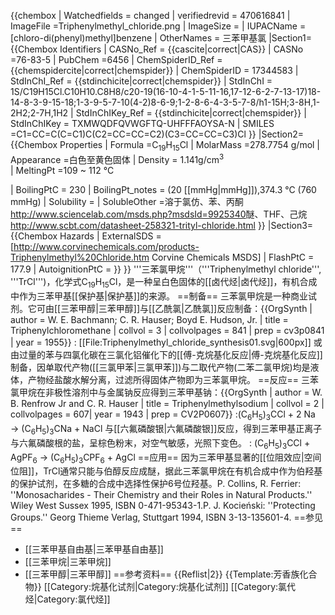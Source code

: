 {{chembox
| Watchedfields = changed
| verifiedrevid = 470616841
| ImageFile =Triphenylmethyl_chloride.png
| ImageSize =
| IUPACName =[chloro-di(phenyl)methyl]benzene
| OtherNames = 三苯甲基氯
|Section1={{Chembox Identifiers
| CASNo_Ref = {{cascite|correct|CAS}}
| CASNo =76-83-5
| PubChem =6456
| ChemSpiderID_Ref = {{chemspidercite|correct|chemspider}}
| ChemSpiderID = 17344583
| StdInChI_Ref = {{stdinchicite|correct|chemspider}}
| StdInChI = 1S/C19H15Cl.C10H10.C8H8/c20-19(16-10-4-1-5-11-16,17-12-6-2-7-13-17)18-14-8-3-9-15-18;1-3-9-5-7-10(4-2)8-6-9;1-2-8-6-4-3-5-7-8/h1-15H;3-8H,1-2H2;2-7H,1H2
| StdInChIKey_Ref = {{stdinchicite|correct|chemspider}}
| StdInChIKey = TXMWQDFQVWGFTQ-UHFFFAOYSA-N
| SMILES =C1=CC=C(C=C1)C(C2=CC=CC=C2)(C3=CC=CC=C3)Cl
  }}
|Section2={{Chembox Properties
| Formula =C<sub>19</sub>H<sub>15</sub>Cl
| MolarMass =278.7754 g/mol
| Appearance =白色至黄色固体
| Density = 1.141g/cm<sup>3</sup>  
| MeltingPt =109 ~ 112 °C

| BoilingPtC = 230
| BoilingPt_notes = (20 [[mmHg|mmHg]]),374.3 °C (760 mmHg)
| Solubility =
| SolubleOther =溶于氯仿、苯、丙酮<ref>http://www.sciencelab.com/msds.php?msdsId=9925340</ref>醚、THF、己烷<ref>http://www.scbt.com/datasheet-258321-trityl-chloride.html</ref>
  }}
|Section3={{Chembox Hazards
| ExternalSDS = [http://www.corvinechemicals.com/products-Triphenylmethyl%20Chloride.htm Corvine Chemicals MSDS]
| FlashPtC = 177.9
| AutoignitionPtC = 
 }}
}}
'''三苯氯甲烷'''（'''Triphenylmethyl chloride''', '''TrCl''')，化学式C<sub>19</sub>H<sub>15</sub>Cl，是一种呈白色固体的[[卤代烃|卤代烃]]，有机合成中作为三苯甲基[[保护基|保护基]]的来源。
==制备==
三苯氯甲烷是一种商业试剂。它可由[[三苯甲醇|三苯甲醇]]与[[乙酰氯|乙酰氯]]反应制备：<ref>{{OrgSynth | author = W. E. Bachmann; C. R. Hauser; Boyd E. Hudson, Jr. | title = Triphenylchloromethane | collvol = 3 | collvolpages = 841 | prep = cv3p0841 | year = 1955}}</ref>
: [[File:Triphenylmethyl_chloride_synthesis01.svg|600px]]
或由过量的苯与四氯化碳在三氯化铝催化下的[[傅-克烷基化反应|傅-克烷基化反应]]制备，因单取代产物([[三氯甲苯|三氯甲苯]])与二取代产物(二苯二氯甲烷)均是液体，产物经盐酸水解分离，过滤所得固体产物即为三苯氯甲烷。
==反应==
三苯氯甲烷在非极性溶剂中与金属钠反应得到三苯甲基钠：<ref>{{OrgSynth | author = W. B. Renfrow Jr and C. R. Hauser | title = Triphenylmethylsodium | collvol = 2 | collvolpages = 607| year = 1943 | prep = CV2P0607}}</ref>
:(C<sub>6</sub>H<sub>5</sub>)<sub>3</sub>CCl  +  2 Na   →  (C<sub>6</sub>H<sub>5</sub>)<sub>3</sub>CNa  +  NaCl
与[[六氟磷酸银|六氟磷酸银]]反应，得到三苯甲基正离子与六氟磷酸根的盐，呈棕色粉末，对空气敏感，光照下变色。
: (C<sub>6</sub>H<sub>5</sub>)<sub>3</sub>CCl  +  AgPF<sub>6</sub>   →  (C<sub>6</sub>H<sub>5</sub>)<sub>3</sub>CPF<sub>6</sub> +  AgCl
==应用==
因为三苯甲基显著的[[位阻效应|空间位阻]]，TrCl通常只能与伯醇反应成醚，据此三苯氯甲烷在有机合成中作为伯羟基的保护试剂，在多糖的合成中选择性保护6号位羟基。<ref>P. Collins, R. Ferrier: ''Monosacharides - Their Chemistry and their Roles in Natural Products.'' Wiley West Sussex 1995, ISBN 0-471-95343-1.</ref><ref>P. J. Kocieński: ''Protecting Groups.'' Georg Thieme Verlag, Stuttgart 1994, ISBN 3-13-135601-4.</ref>
==参见==
* [[三苯甲基自由基|三苯甲基自由基]]
* [[三苯甲烷|三苯甲烷]]
* [[三苯甲醇|三苯甲醇]]
==参考资料==
{{Reflist|2}}
{{Template:芳香族化合物}}
[[Category:烷基化试剂|Category:烷基化试剂]]
[[Category:氯代烃|Category:氯代烃]]